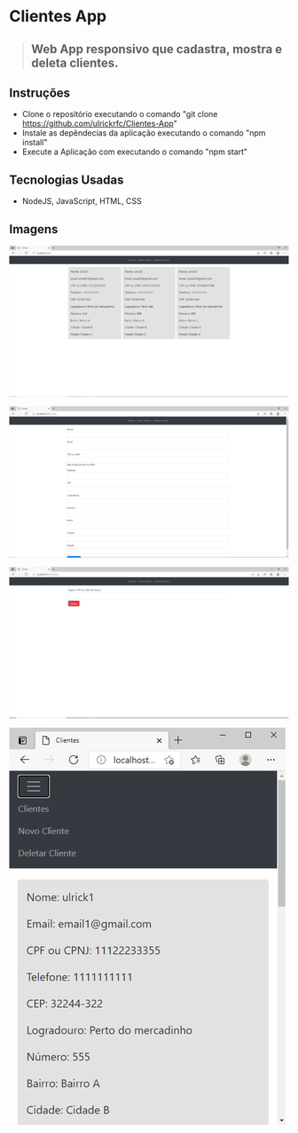 # Clientes App
> ## Web App responsivo que cadastra, mostra e deleta clientes.
>
## Instruções

- Clone o repositório executando o comando "git clone https://github.com/ulrickrfc/Clientes-App"
- Instale as depêndecias da aplicação executando o comando "npm install"
- Execute a Aplicação com executando o comando "npm start"

## Tecnologias Usadas

- NodeJS, JavaScript, HTML, CSS

## Imagens

![Client page](/public/imgs/def1.JPG)


![Form page](/public/imgs/def2.JPG)

![Delete page](/public/imgs/def3.JPG)

![small page](/public/imgs/def4.JPG)
